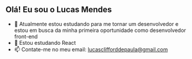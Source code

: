 ## Olá! Eu sou o Lucas Mendes

- 🔭 Atualmente estou estudando para me tornar um desenvolvedor e estou em busca da minha primeira oportunidade como desenvolvedor front-end
- 🌱 Estou estudando React
- 📫 Contate-me no meu email: lucasclifforddepaula@gmail.com

